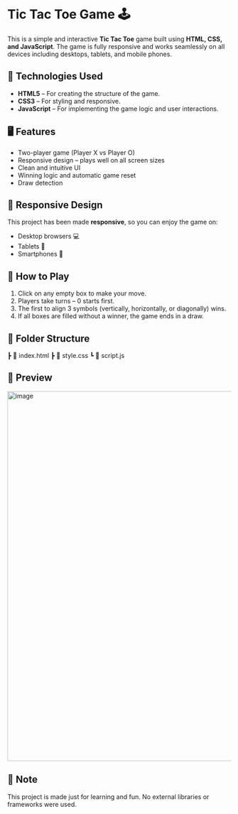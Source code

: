 # Tic Tac Toe Game 🕹️

This is a simple and interactive **Tic Tac Toe** game built using **HTML, CSS, and JavaScript**. The game is fully responsive and works seamlessly on all devices including desktops, tablets, and mobile phones.

## 🔧 Technologies Used

- **HTML5** – For creating the structure of the game.
- **CSS3** – For styling and responsive.
- **JavaScript** – For implementing the game logic and user interactions.

## 🖥️ Features

- Two-player game (Player X vs Player O)
- Responsive design – plays well on all screen sizes
- Clean and intuitive UI
- Winning logic and automatic game reset
- Draw detection

## 📱 Responsive Design

This project has been made **responsive**, so you can enjoy the game on:

- Desktop browsers 💻  
- Tablets 📱  
- Smartphones 📲  

## 🚀 How to Play

1. Click on any empty box to make your move.
2. Players take turns – 0 starts first.
3. The first to align 3 symbols (vertically, horizontally, or diagonally) wins.
4. If all boxes are filled without a winner, the game ends in a draw.

## 📂 Folder Structure
┣ 📄 index.html
┣ 📄 style.css
┗ 📄 script.js

## 📸 Preview

<img width="821" height="833" alt="image" src="https://github.com/user-attachments/assets/9cfa780b-9149-4841-acb4-888f9450e974" />



## 📌 Note

This project is made just for learning and fun. No external libraries or frameworks were used.

